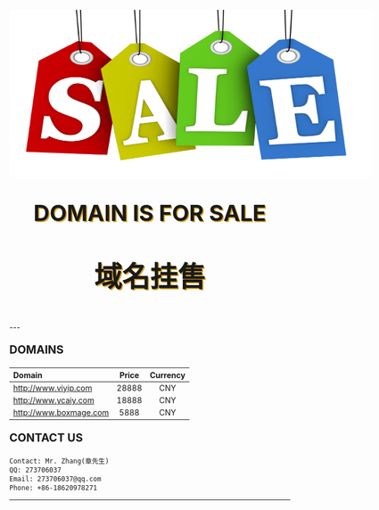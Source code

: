<div style="width:650px; height:300px; margin:0 auto;"><p style="text-align:center"> 
<img src="./resource/on-sale.jpeg" height=300 width=650/>
</p></div>
<p style="font-size:40px;text-align:center;text-shadow:2px 2px #DAA520;"><b> DOMAIN IS FOR SALE</b></p>
<p style="font-family:'黑体';font-size:50px;text-align:center;text-shadow:2px 2px #DAA520;"><b>域名挂售</b></p>
---
<p style="font-size:20px;"><b>DOMAINS</b></p>
    

| Domain     | Price| Currency|
|:--------|:---------:|:---:|
|<http://www.viyip.com>  | 28888     |CNY|
|<http://www.ycaiy.com>  | 18888     |CNY|
|<http://www.boxmage.com>| 5888      |CNY|


<p style="font-size:20px;"><b>CONTACT US</b></p>
	
	Contact: Mr. Zhang(章先生)
	QQ: 273706037  
	Email: 273706037@qq.com  
	Phone: +86-18620978271


---